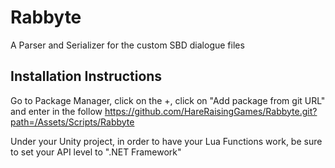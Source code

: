 # Rabbyte
A Parser and Serializer for the custom SBD dialogue files

## Installation Instructions
Go to Package Manager, click on the +, click on "Add package from git URL" and enter in the follow
https://github.com/HareRaisingGames/Rabbyte.git?path=/Assets/Scripts/Rabbyte

Under your Unity project, in order to have your Lua Functions work, be sure to set your API level to ".NET Framework"
